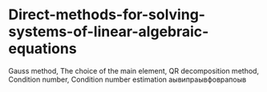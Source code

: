 # Direct-methods-for-solving-systems-of-linear-algebraic-equations
Gauss method, The choice of the main element, QR decomposition method, Condition number, Condition number estimation
аывипраывфоврапоыв
